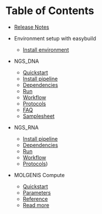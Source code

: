 # Table of Contents

- [Release Notes](https://github.com/molgenis/molgenis-pipelines/releases)

- Environment setup with easybuild
  - [Install environment](pipelines/eb-install.md)

- NGS_DNA
  - [Quickstart](pipelines/ngs-quickstart.md)
  - [Install pipeline](pipelines/ngs-install.md)
  - [Dependencies](pipelines/ngs-dependencies.md)
  - [Run](pipelines/ngs-run.md)
  - [Workflow](pipelines/ngs-workflow.md)
  - [Protocols](pipelines/ngs-protocols.md)
  - [FAQ](pipelines/ngs-faq.md)
  - [Samplesheet](pipelines/ngs-samplesheets.md)

- NGS_RNA
  - [Install pipeline](pipelines/rna-install.md)   
  - [Dependencies](pipelines/ngs-dependencies.md)
  - [Run](pipelines/rna-run.md)
  - [Workflow](pipelines/rna-dependencies.md)
  - [Protocols](pipelines/rna-protocols.md))

- MOLGENIS Compute
  - [Quickstart](pipelines/mc-start.md)
  - [Parameters](pipelines/mc-parameters.md)
  - [Reference](pipelines/mc-reference.md)
  - [Read more](pipelines/mc-publications.md)
